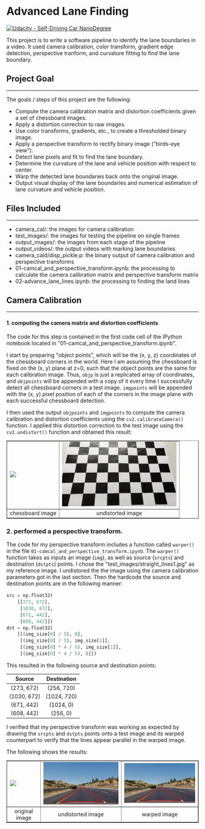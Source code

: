 # Advanced Lane Finding
[![Udacity - Self-Driving Car NanoDegree](https://s3.amazonaws.com/udacity-sdc/github/shield-carnd.svg)](http://www.udacity.com/drive)


This project is to write a software pipeline to identify the lane boundaries in a video. It used  camera calibration, color transform, gradient edge detection, perspective tranform, and curvature fitting to find the lane boundary.    

## Project Goal
---

The goals / steps of this project are the following:

* Compute the camera calibration matrix and distortion coefficients given a set of chessboard images.
* Apply a distortion correction to raw images.
* Use color transforms, gradients, etc., to create a thresholded binary image.
* Apply a perspective transform to rectify binary image ("birds-eye view").
* Detect lane pixels and fit to find the lane boundary.
* Determine the curvature of the lane and vehicle position with respect to center.
* Warp the detected lane boundaries back onto the original image.
* Output visual display of the lane boundaries and numerical estimation of lane curvature and vehicle position.

## Files Included
---
* camera_cal/: the images for camera calibration
* test_images/: the images for testing the pipeline on single frames
* output_images/: the images from each stage of the pipeline
* output_videos/: the output videos with marking lane boundaries
* camera_cald/disp_pickle.p: the binary output of camera calibration and perspective transforms
* 01-camcal_and_perspective_transform.ipynb: the processing to calculate the camera calibration matrix and perspective transform matrix
* 02-advance_lane_lines.ipynb: the processing to finding the land lines

## Camera Calibration
---

#### 1. computing the camera matrix and distortion coefficients

The code for this step is contained in the first code cell of the IPython notebook located in "01-camcal_and_perspective_transform.ipynb".  

I start by preparing "object points", which will be the (x, y, z) coordinates of the chessboard corners in the world. Here I am assuming the chessboard is fixed on the (x, y) plane at z=0, such that the object points are the same for each calibration image.  Thus, `objp` is just a replicated array of coordinates, and `objpoints` will be appended with a copy of it every time I successfully detect all chessboard corners in a test image.  `imgpoints` will be appended with the (x, y) pixel position of each of the corners in the image plane with each successful chessboard detection.  

I then used the output `objpoints` and `imgpoints` to compute the camera calibration and distortion coefficients using the `cv2.calibrateCamera()` function.  I applied this distortion correction to the test image using the `cv2.undistort()` function and obtained this result: 

<table border="1">
<tr>
<td><img src="./camera_cal/calibration3.jpg" width="300"/></td>
<td><img src="./examples/undist_calibration3.jpg" width="300"/></td>
</tr>
<tr>
<td><center>chessboard image</center></td>
<td><center>undistorted image</center></td>
</tr>
</table>

### 2. performed a perspective transform.

The code for my perspective transform includes a function called `warper()` in the file `01-camcal_and_perspective_transform.ipynb`.  The `warper()` function takes as inputs an image (`img`), as well as source (`srcpts`) and destination (`dstpts`) points.  I chose the "test_images/straight_lines1.jpg" as my reference image.  I undistored the the image using the camera calibration parameters got in the last section.  Then the hardcode the source and destination points are in the following manner:

```python
src = np.float32(
    [[273, 672],
     [1030, 672],
     [671, 442],
     [608, 442]])
dst = np.float32(
    [[(img_size[0] / 5), 0],
     [(img_size[0] / 5), img_size[1]],
     [(img_size[0] * 4 / 5), img_size[1]],
     [(img_size[0] * 4 / 5), 0]])
```

This resulted in the following source and destination points:

| Source          | Destination     | 
|:---------------:|:---------------:| 
| (273, 672)      | (256, 720)      | 
| (1030, 672)     | (1024, 720)     |
| (671, 442)      | (1024, 0)       |
| (608, 442)      | (256, 0)        |

I verified that my perspective transform was working as expected by drawing the `srcpts` and `dstpts` points onto a test image and its warped counterpart to verify that the lines appear parallel in the warped image.

The following shows the results:

<table border="1">
<tr>
<td><img src="./test_images/straight_lines1.jpg" width="300"/></td>
<td><img src="./examples/undist_straight_lines1.jpg" width="300"/></td>
<td><img src="./examples/warped_straight_lines1.jpg" width="300"/></td>
</tr>
<tr>
<td><center>original image</center></td>
<td><center>undistorted image</center></td>
<td><center>warped image</center></td>
</tr>
</table>
